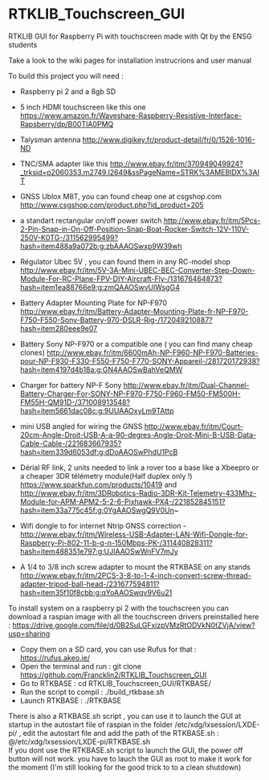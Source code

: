 # RTKLIB_Touchscreen_GUI

RTKLIB GUI for Raspberry Pi with touchscreen made with Qt by the ENSG students 

Take a look to the wiki pages for installation instrucrions and user manual

To build this project you will need :

- Raspberry pi 2 and a 8gb SD

- 5 inch HDMI touchscreen like this one
https://www.amazon.fr/Waveshare-Raspberry-Resistive-Interface-Rapsberry/dp/B00TIA0PMQ

- Talysman antenna 
http://www.digikey.fr/product-detail/fr/0/1526-1016-ND

- TNC/SMA adapter like this
http://www.ebay.fr/itm/370949049924?_trksid=p2060353.m2749.l2649&ssPageName=STRK%3AMEBIDX%3AIT

- GNSS Ublox M8T, you can found cheap one at csgshop.com
http://www.csgshop.com/product.php?id_product=205

- a standart rectangular on/off power switch
http://www.ebay.fr/itm/5Pcs-2-Pin-Snap-in-On-Off-Position-Snap-Boat-Rocker-Switch-12V-110V-250V-K0TG-/311562995499?hash=item488a9a072b:g:zbAAAOSwxp9W39wh

- Régulator Ubec 5V , you can found them in any RC-model shop
http://www.ebay.fr/itm/5V-3A-Mini-UBEC-BEC-Converter-Step-Down-Module-For-RC-Plane-FPV-DIY-Aircraft-Fly-/131676464873?hash=item1ea88766e9:g:zmQAAOSwvUlWsgG4 

- Battery Adapter Mounting Plate for NP-F970
http://www.ebay.fr/itm/Battery-Adapter-Mounting-Plate-fr-NP-F970-F750-F550-Sony-Battery-970-DSLR-Rig-/172049210887?hash=item280eee9e07

- Battery Sony NP-F970 or a compatible one ( you can find many cheap clones)
http://www.ebay.fr/itm/6600mAh-NP-F960-NP-F970-Batteries-pour-NP-F930-F330-F550-F750-F770-SONY-Appareil-/281720172938?hash=item4197d4b18a:g:GN4AAOSwBahVeQMW

- Charger for battery NP-F Sony 
http://www.ebay.fr/itm/Dual-Channel-Battery-Charger-For-SONY-NP-F970-F750-F960-FM50-FM500H-FM55H-QM91D-/371008913548?hash=item5661dac08c:g:9UUAAOxyLm9TAttp

- mini USB angled for wiring the GNSS
http://www.ebay.fr/itm/Court-20cm-Angle-Droit-USB-A-a-90-degres-Angle-Droit-Mini-B-USB-Data-Cable-Cable-/221683667935?hash=item339d6053df:g:dDoAAOSwPhdU1PcB

 - Dérial RF link, 2 units needed to link a rover too a base like a Xbeepro or a cheaper 3DR télémetry module(Half duplex only !)
 https://www.sparkfun.com/products/10419
and
http://www.ebay.fr/itm/3DRobotics-Radio-3DR-Kit-Telemetry-433Mhz-Module-for-APM-APM2-5-2-6-Pixhawk-PX4-/221852845151?hash=item33a775c45f:g:0YgAAOSwgQ9V0Un~

- Wifi dongle to for internet Ntrip GNSS correction
-http://www.ebay.fr/itm/Wireless-USB-Adapter-LAN-Wifi-Dongle-for-Raspberry-Pi-802-11-b-g-n-150Mbps-PK-/311440828311?hash=item488351e797:g:UJIAAOSwWnFV7mJy

- A 1/4 to 3/8 inch screw adapter to mount the RTKBASE on any stands
http://www.ebay.fr/itm/2PCS-3-8-to-1-4-inch-convert-screw-thread-adapter-tripod-ball-head-/231677594811?hash=item35f10f8cbb:g:qYoAAOSwqv9V6u21

To install system on a raspberry pi 2 with the touchscreen you can download a raspian image with all the touchscreen drivers preinstalled here :
https://drive.google.com/file/d/0B2SuLGFxizpVMzRtODVkN0tZVjA/view?usp=sharing
- Copy them on a SD card, you can use Rufus for that : https://rufus.akeo.ie/
- Open the terminal and run : git clone https://github.com/Francklin2/RTKLIB_Touchscreen_GUI
- Go to RTKBASE : cd  RTKLIB_Touchscreen_GUI/RTKBASE/
- Run the script to compil : ./build_rtkbase.sh
- Launch RTKBASE : ./RTKBASE

There is also a RTKBASE.sh script , you can use it to launch the GUI at startup in  the autostart file of raspian in the folder /etc/xdg/lxsession/LXDE-pi/ , edit the autostart file and add the path of the RTKBASE.sh :
@/etc/xdg/lxsession/LXDE-pi/RTKBASE.sh                                                                              
If you dont use the RTKBASE.sh script to launch the GUI, the power off button will not work. you have to lauch the GUI as root to make it work for the moment (I'm still looking for the good trick to to a clean shutdown)


